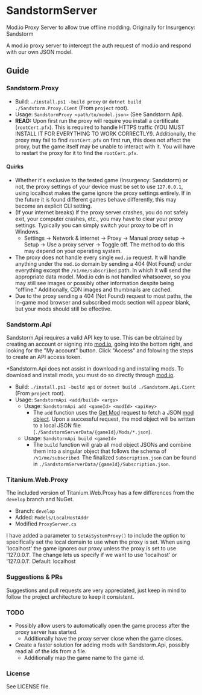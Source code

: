 # SandstormServer
Mod.io Proxy Server to allow true offline modding. Originally for Insurgency: Sandstorm

A mod.io proxy server to intercept the auth request of mod.io and respond with our own JSON model.

## Guide

### Sandstorm.Proxy
- Build: `./install.ps1 -build proxy` or `dotnet build ./Sandstorm.Proxy.Cient` (From `project` root).
- Usage: `SandstormProxy <path/to/model.json>` (See Sandstorm.Api).
- **READ:** Upon first run the proxy will require you install a certificate (`rootCert.pfx`). This is required to handle HTTPS traffic (YOU MUST INSTALL IT FOR EVERYTHING TO WORK CORRECTLY!). Additionally, the proxy may fail to find `rootCert.pfx` on first run, this does not affect the proxy, but the game itself may be unable to interact with it. You will have to restart the proxy for it to find the `rootCert.pfx`.
#### Quirks
- Whether it's exclusive to the tested game (Insurgency: Sandstorm) or not, the proxy settings of your device must be set to use `127.0.0.1`, using localhost makes the game ignore the proxy settings entirely. If in the future it is found different games behave differently, this may become an explicit CLI setting.
- (If your internet breaks) If the proxy server crashes, you do not safely exit, your computer crashes, etc., you may have to clear your proxy settings. Typically you can simply switch your proxy to be off in Windows.
    - Settings -> Network & internet -> Proxy -> Manual proxy setup -> Setup -> Use a proxy server -> Toggle off. The method to do this may depend on your operating system.
- The proxy does not handle every single `mod.io` request. It will handle anything under the `mod.io` domain by sending a 404 (Not Found) under everything except the `/v1/me/subscribed` path. In which it will send the appropriate data model. Mod.io cdn is not handled whatsoever, so you may still see images or possibly other information despite being "offline." Additionally, CDN images and thumbnails are cached.
- Due to the proxy sending a 404 (Not Found) request to most paths, the in-game mod browser and subscribed mods section will appear blank, but your mods should still be effective.

### Sandstorm.Api
Sandstorm.Api requires a valid API key to use. This can be obtained by creating an account or signing into [mod.io](https://mod.io/g), going into the bottom right, and looking for the "My account" button. Click "Access" and folowing the steps to create an API access token.

*Sandstorm.Api does not assist in downloading and installing mods. To download and install mods, you must do so directly through [mod.io](https://mod.io/g).

- Build: `./install.ps1 -build api` or `dotnet build ./Sandstorm.Api.Cient` (From `project` root).
- Usage: `SandstormApi <add/build> <args>`
    - Usage: `SandstormApi add <gameId> <modId> <apiKey>`
        - The `add` function uses the [Get Mod](https://docs.mod.io/#get-mod) request to fetch a JSON [mod object](https://docs.mod.io/#mod-object). Upon a successful request, the mod object will be written to a local JSON file (`./SandstormServerData/{gameId}/Mods/*.json`).
    - Usage: `SandstormApi build <gameId>`
        - The `build` function will grab all mod object JSONs and combine them into a singular object that follows the schema of `/v1/me/subscribed`. The finalized `Subscription.json` can be found in `./SandstormServerData/{gameId}/Subscription.json`.

### Titanium.Web.Proxy
The included version of Titanium.Web.Proxy has a few differences from the `develop` branch and NuGet.
- Branch: `develop`
- Added: `Models/LocalHostAddr`
- Modified `ProxyServer.cs`

I have added a parameter to `SetAsSystemProxy()` to include the option to specifically set the local domain to use when the proxy is set. When using 'localhost' the game ignores our proxy unless the proxy is set to use '127.0.0.1'. The change lets us specify if we want to use 'localhost' or '127.0.0.1'. Default: localhost

### Suggestions & PRs
Suggestions and pull requests are very appreciated, just keep in mind to follow the project architecture to keep it consistent.

### TODO
- Possibly allow users to automatically open the game process after the proxy server has started.
    - Additionally have the proxy server close when the game closes.
- Create a faster solution for adding mods with Sandstorm.Api, possibly read all of the ids from a file.
    - Additionally map the game name to the game id.

### License
See LICENSE file.